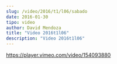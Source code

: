 ```yaml
---
slug: /video/2016/t1/l06/sabado
date: 2016-01-30
tipo: video
author: David Mendoza
title: "Video 2016t1l06"
description: "Video 2016t1l06"
---
```


https://player.vimeo.com/video/154093880

